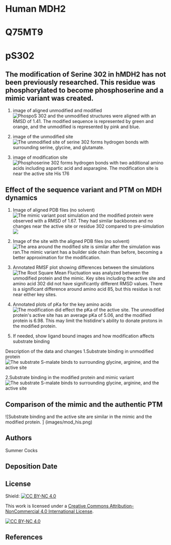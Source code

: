 # Human MDH2
# Q75MT9
# pS302


## The modification of Serine 302 in hMDH2 has not been previously researched. This residue was phosphorylated to become phosphoserine and a mimic variant was created. 


1. image of aligned unmodified and modified 
![PhospoS 302 and the unmodified structures were aligned with an RMSD of 1.41. The modified sequence is represented by green and orange, and the unmodified is represented by pink and blue. ](images/align_mod_unmod.png)
2. image of the unmodified site
![The unmodified site of serine 302 forms hydrogen bonds with surrounding serine, glycine, and glutamate.](images/unmod_site.png)

3. image of modification site
![Phosphoserine 302 forms hydrogen bonds with two additional amino acids including aspartic acid and asparagine. The modification site is near the active site His 176](images/mod_site.png)


## Effect of the sequence variant and PTM on MDH dynamics


1. Image of aligned PDB files (no solvent)
![The mimic variant post simulation and the modified protein were observed with a RMSD of 1.67. They had similar backbones and no changes near the active site or residue 302 compared to pre-simulation](images/pdb_align.png)![](images/pdb_align.png)

2. Image of the site with the aligned PDB files (no solvent)
![The area around the modified site is similar after the simulation was ran.The mimic variant has a builder side chain than before, becoming a better approximation for the modification.](images/site_pdb_align.png)

3. Annotated RMSF plot showing differences between the simulations
![The Root Square Mean Fluctuation was analyzed between the unmodified protein and the mimic. Key sites including the active site and amino acid 302 did not have significantly different RMSD values. There is a significant difference around amino acid 85, but this residue is not near either key sites. ](images/annotated_rmsf_plot.png)

4. Annotated plots of pKa for the key amino acids
![The modification did effect the pKa of the active site. The unmodified protein's active site has an average pKa of 5.06, and the modified protein is 6.98. This may limit the histidine's ability to donate protons in the modified protein.](images/pKa_over_traj.png)

5. If needed, show ligand bound images and how modification affects substrate binding

Description of the data and changes
1.Substrate binding in unmodified protein 
![The substrate S-malate binds to surrounding glycine, arginine, and the active site](images/s-malate_unmod.png)

2.Substrate binding in the modified protein and mimic variant
![The substrate S-malate binds to surrounding glycine, arginine, and the active site](images/s-malate_mod.png)


## Comparison of the mimic and the authentic PTM


![Substrate binding and the active site are similar in the mimic and the modified protein. ]
(images/mod_his.png)



## Authors

Summer Cocks

## Deposition Date

## License

Shield: [![CC BY-NC 4.0][cc-by-nc-shield]][cc-by-nc]

This work is licensed under a
[Creative Commons Attribution-NonCommercial 4.0 International License][cc-by-nc].

[![CC BY-NC 4.0][cc-by-nc-image]][cc-by-nc]

[cc-by-nc]: https://creativecommons.org/licenses/by-nc/4.0/
[cc-by-nc-image]: https://licensebuttons.net/l/by-nc/4.0/88x31.png
[cc-by-nc-shield]: https://img.shields.io/badge/License-CC%20BY--NC%204.0-lightgrey.svg


## References

